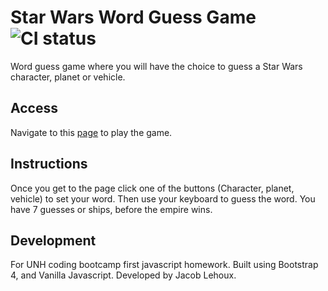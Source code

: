 # Star Wars Word Guess Game ![CI status](https://img.shields.io/badge/build-passing-brightgreen.svg)

Word guess game where you will have the choice to guess a Star Wars character, planet or vehicle.

## Access

Navigate to this [page](https://jalehoux.github.io/wordguessgame) to play the game.  

## Instructions

Once you get to the page click one of the buttons (Character, planet, vehicle) to set your word.  Then use your keyboard to guess the word.  You have 7 guesses or ships, before the empire wins.

## Development

For UNH coding bootcamp first javascript homework.
Built using Bootstrap 4, and Vanilla Javascript.
Developed by Jacob Lehoux. 

